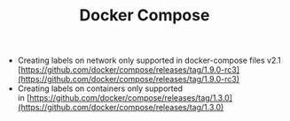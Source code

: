 ﻿---
title: Docker Compose
position: 2
---


- Creating labels on network only supported in docker-compose files v2.1 [https://github.com/docker/compose/releases/tag/1.9.0-rc3](https://github.com/docker/compose/releases/tag/1.9.0-rc3)
- Creating labels on containers only supported in [https://github.com/docker/compose/releases/tag/1.3.0](https://github.com/docker/compose/releases/tag/1.3.0)
